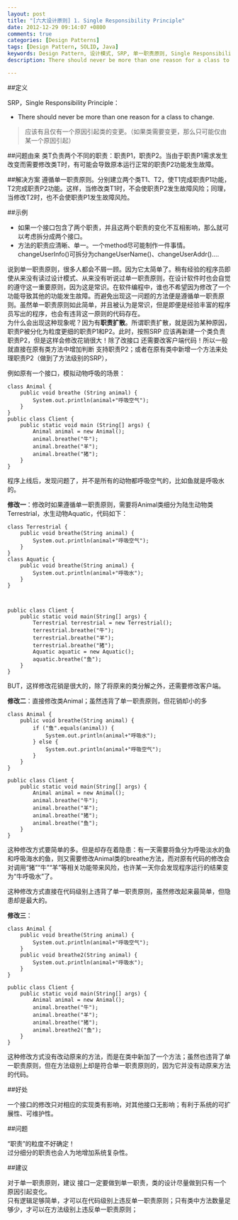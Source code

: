 ```yaml
---
layout: post
title: "[六大设计原则] 1. Single Responsibility Principle"
date: 2012-12-29 09:14:07 +0800
comments: true
categories: [Design Patterns]
tags: [Design Pattern, SOLID, Java] 
keywords: Design Pattern, 设计模式, SRP, 单一职责原则, Single Responsibility Principle, 设计原则
description: There should never be more than one reason for a class to change.  应该有且仅有一个原因引起类的变更。（如果类需要变更，那么只可能仅由某一个原因引起） 

---
```

##定义

SRP，Single Responsibility Principle：  

- There should never be more than one reason for a class to change.  
>应该有且仅有一个原因引起类的变更。（如果类需要变更，那么只可能仅由某一个原因引起）

##问题由来
类T负责两个不同的职责：职责P1，职责P2。当由于职责P1需求发生改变而需要修改类T时，有可能会导致原本运行正常的职责P2功能发生故障。  

##解决方案
遵循单一职责原则。分别建立两个类T1、T2，使T1完成职责P1功能，T2完成职责P2功能。这样，当修改类T1时，不会使职责P2发生故障风险；同理，当修改T2时，也不会使职责P1发生故障风险。     
<!--more-->

##示例

- 如果一个接口包含了两个职责，并且这两个职责的变化不互相影响，那么就可以考虑拆分成两个接口。
- 方法的职责应清晰、单一。一个method尽可能制作一件事情。changeUserInfo()可拆分为changeUserName()、changeUserAddr()....

说到单一职责原则，很多人都会不屑一顾。因为它太简单了。稍有经验的程序员即使从来没有读过设计模式、从来没有听说过单一职责原则，在设计软件时也会自觉的遵守这一重要原则，因为这是常识。在软件编程中，谁也不希望因为修改了一个功能导致其他的功能发生故障。而避免出现这一问题的方法便是遵循单一职责原则。虽然单一职责原则如此简单，并且被认为是常识，但是即便是经验丰富的程序员写出的程序，也会有违背这一原则的代码存在。    
为什么会出现这种现象呢？因为有**职责扩散**。所谓职责扩散，就是因为某种原因，职责P被分化为粒度更细的职责P1和P2。此时，按照SRP 应该再新建一个类负责职责P2，但是这样会修改花销很大！除了改接口 还需要改客户端代码！所以一般就直接在原有类方法中增加判断 支持职责P2；或者在原有类中新增一个方法来处理职责P2（做到了方法级别的SRP），

例如原有一个接口，模拟动物呼吸的场景：  
```
class Animal {    
    public void breathe (String animal) {    
        System.out.println(animal+"呼吸空气");    
    }    
}    
public class Client {    
    public static void main (String[] args) {    
        Animal animal = new Animal();    
        animal.breathe("牛");    
        animal.breathe("羊");    
        animal.breathe("猪");    
    }    
}
```

程序上线后，发现问题了，并不是所有的动物都呼吸空气的，比如鱼就是呼吸水的。

**修改一**：修改时如果遵循单一职责原则，需要将Animal类细分为陆生动物类Terrestrial，水生动物Aquatic，代码如下：  
```
class Terrestrial {    
    public void breathe(String animal) {    
        System.out.println(animal+"呼吸空气");    
    }    
}    
class Aquatic {    
    public void breathe(String animal) {    
        System.out.println(animal+"呼吸水");    
    }    
}    
    


public class Client {    
    public static void main(String[] args) {    
        Terrestrial terrestrial = new Terrestrial();    
        terrestrial.breathe("牛");    
        terrestrial.breathe("羊");    
        terrestrial.breathe("猪");          
        Aquatic aquatic = new Aquatic();    
        aquatic.breathe("鱼");    
    }    
}   
```   

BUT，这样修改花销是很大的，除了将原来的类分解之外，还需要修改客户端。

**修改二**：直接修改类Animal；虽然违背了单一职责原则，但花销却小的多  
```
class Animal {    
    public void breathe(String animal) {    
        if ("鱼".equals(animal)) {    
            System.out.println(animal+"呼吸水");    
        } else {    
            System.out.println(animal+"呼吸空气");    
        }    
    }    
}    
    
public class Client {    
    public static void main(String[] args) {    
        Animal animal = new Animal();    
        animal.breathe("牛");    
        animal.breathe("羊");    
        animal.breathe("猪");    
        animal.breathe("鱼");    
    }    
}  
```  

这种修改方式要简单的多。但是却存在着隐患：有一天需要将鱼分为呼吸淡水的鱼和呼吸海水的鱼，则又需要修改Animal类的breathe方法，而对原有代码的修改会对调用“猪”“牛”“羊”等相关功能带来风险，也许某一天你会发现程序运行的结果变为“牛呼吸水”了。

这种修改方式直接在代码级别上违背了单一职责原则，虽然修改起来最简单，但隐患却是最大的。

**修改三**：  
```
class Animal {    
    public void breathe(String animal) {    
        System.out.println(animal+"呼吸空气");    
    }       
    public void breathe2(String animal) {    
        System.out.println(animal+"呼吸水");    
    }    
}    
    
public class Client {    
    public static void main(String[] args) {    
        Animal animal = new Animal();    
        animal.breathe("牛");    
        animal.breathe("羊");    
        animal.breathe("猪");    
        animal.breathe2("鱼");    
    }    
} 
```   

这种修改方式没有改动原来的方法，而是在类中新加了一个方法；虽然也违背了单一职责原则，但在方法级别上却是符合单一职责原则的，因为它并没有动原来方法的代码。

##好处

一个接口的修改只对相应的实现类有影响，对其他接口无影响；有利于系统的可扩展性、可维护性。

##问题

“职责”的粒度不好确定！  
过分细分的职责也会人为地增加系统复杂性。

##建议

对于单一职责原则，建议 接口一定要做到单一职责，类的设计尽量做到只有一个原因引起变化。  
只有逻辑足够简单，才可以在代码级别上违反单一职责原则；只有类中方法数量足够少，才可以在方法级别上违反单一职责原则；    




<!--Google Adsense-->
<p class="meta" style="text-align:center">
    <!-- 789*90 -->
    <script async src="//pagead2.googlesyndication.com/pagead/js/adsbygoogle.js"></script>
    <ins class="adsbygoogle"
         style="display:inline-block;width:789px;height:90px"
         data-ad-client="ca-pub-6393503301700908"
         data-ad-slot="7806666870"></ins>
    <script>
    (adsbygoogle = window.adsbygoogle || []).push({});
    </script>
</p>